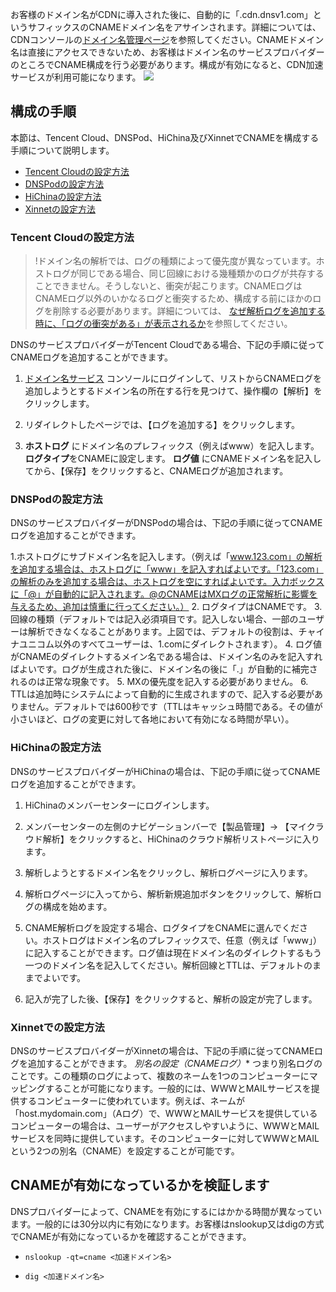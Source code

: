 お客様のドメイン名がCDNに導入された後に、自動的に「.cdn.dnsv1.com」というサフィックスのCNAMEドメイン名をアサインされます。詳細については、CDNコンソールの[ドメイン名管理ページ](https://console.cloud.tencent.com/cdn/access)を参照してください。CNAMEドメイン名は直接にアクセスできないため、お客様はドメイン名のサービスプロバイダーのところでCNAME構成を行う必要があります。構成が有効になると、CDN加速サービスが利用可能になります。
![](https://main.qcloudimg.com/raw/073b948565743f7947aae8503eef995d.png)

## 構成の手順
本節は、Tencent Cloud、DNSPod、HiChina及びXinnetでCNAMEを構成する手順について説明します。
- [Tencent Cloudの設定方法](#m1)
- [DNSPodの設定方法](#m2)
- [HiChinaの設定方法](#m3)
- [Xinnetの設定方法](#m4)

<span ID ="m1"></span>
### Tencent Cloudの設定方法
>!ドメイン名の解析では、ログの種類によって優先度が異なっています。ホストログが同じである場合、同じ回線における幾種類かのログが共存することできません。そうしないと、衝突が起こります。CNAMEログはCNAMEログ以外のいかなるログと衝突するため、構成する前にほかのログを削除する必要があります。詳細については、 [なぜ解析ログを追加する時に、「ログの衝突がある」が表示されるか](https://intl.cloud.tencent.com/document/product/302/3468#.E4.B8.BA.E4.BB.80.E4.B9.88.E6.B7.BB.E5.8A.A0.E8.A7.A3.E6.9E.90.E8.AE.B0.E5.BD.95.E7.9A.84.E6.97.B6.E5.80.99.E6.8F.90.E7.A4.BA-.26quot.3B.E8.AE.B0.E5.BD.95.E6.9C.89.E5.86.B2.E7.AA.81.26quot.3B-.EF.BC.9F)を参照してください。

DNSのサービスプロバイダーがTencent Cloudである場合、下記の手順に従ってCNAMEログを追加することができます。
1.  [ドメイン名サービス](https://console.cloud.tencent.com/domain) コンソールにログインして、リストからCNAMEログを追加しようとするドメイン名の所在する行を見つけて、操作欄の【解析】をクリックします。

2. リダイレクトしたページでは、【ログを追加する】をクリックします。

3.  **ホストログ** にドメイン名のプレフィックス（例えばwww）を記入します。 **ログタイプ**をCNAMEに設定します。 **ログ値** にCNAMEドメイン名を記入してから、【保存】をクリックすると、CNAMEログが追加されます。


<span ID ="m2"></span>
### DNSPodの設定方法
DNSのサービスプロバイダーがDNSPodの場合は、下記の手順に従ってCNAMEログを追加することができます。

1.ホストログにサブドメイン名を記入します。（例えば「www.123.com」の解析を追加する場合は、ホストログに「www」を記入すればよいです。「123.com」の解析のみを追加する場合は、ホストログを空にすればよいです。入力ボックスに「@」が自動的に記入されます。@のCNAMEはMXログの正常解析に影響を与えるため、追加は慎重に行ってください。）
2. ログタイプはCNAMEです。
3. 回線の種類（デフォルトでは記入必須項目です。記入しない場合、一部のユーザーは解析できなくなることがあります。上図では、デフォルトの役割は、チャイナユニコム以外のすべてユーザーは、1.comにダイレクトされます）。
4. ログ値がCNAMEのダイレクトするメイン名である場合は、ドメイン名のみを記入すればよいです。ログが生成された後に、ドメイン名の後に「.」が自動的に補完されるのは正常な現象です。
5. MXの優先度を記入する必要がありません。
6. TTLは追加時にシステムによって自動的に生成されますので、記入する必要がありません。デフォルトでは600秒です（TTLはキャッシュ時間である。その値が小さいほど、ログの変更に対して各地において有効になる時間が早い）。



<span ID ="m3"></span>
### HiChinaの設定方法
DNSのサービスプロバイダーがHiChinaの場合は、下記の手順に従ってCNAMEログを追加することができます。
1. HiChinaのメンバーセンターにログインします。
2. メンバーセンターの左側のナビゲーションバーで【製品管理】-> 【マイクラウド解析】をクリックすると、HiChinaのクラウド解析リストページに入ります。
3. 解析しようとするドメイン名をクリックし、解析ログページに入ります。
4. 解析ログページに入ってから、解析新規追加ボタンをクリックして、解析ログの構成を始めます。

5. CNAME解析ログを設定する場合、ログタイプをCNAMEに選んでください。ホストログはドメイン名のプレフィックスで、任意（例えば「www」）に記入することができます。ログ値は現在ドメイン名のダイレクトするもう一つのドメイン名を記入してください。解析回線とTTLは、デフォルトのままでよいです。

6. 記入が完了した後、【保存】をクリックすると、解析の設定が完了します。

<span ID ="m4"></span>
### Xinnetでの設定方法
DNSのサービスプロバイダーがXinnetの場合は、下記の手順に従ってCNAMEログを追加することができます。
*別名の設定（CNAMEログ）**
つまり別名ログのことです。この種類のログによって、複数のネームを1つのコンピューターにマッピングすることが可能になります。一般的には、WWWとMAILサービスを提供するコンピューターに使われています。例えば、ネームが「host.mydomain.com」（Aログ）で、WWWとMAILサービスを提供しているコンピューターの場合は、ユーザーがアクセスしやすいように、WWWとMAILサービスを同時に提供しています。そのコンピューターに対してWWWとMAILという2つの別名（CNAME）を設定することが可能です。

## CNAMEが有効になっているかを検証します
DNSプロバイダーによって、CNAMEを有効にするにはかかる時間が異なっています。一般的には30分以内に有効になります。お客様はnslookup又はdigの方式でCNAMEが有効になっているかを確認することができます。
- `nslookup -qt=cname <加速ドメイン名>`

- `dig <加速ドメイン名>`


